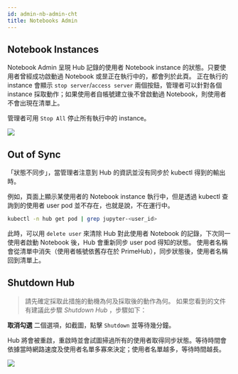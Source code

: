 ```yaml
---
id: admin-nb-admin-cht
title: Notebooks Admin
---
```



## Notebook Instances

Notebook Admin 呈現 Hub 記錄的使用者 Notebook instance 的狀態。只要使用者曾經成功啟動過 Notebook 或昰正在執行中的，都會列於此頁。 正在執行的 instance 會顯示 `stop server`/`access server` 兩個按鈕，管理者可以針對各個 instance 採取動作；如果使用者自帳號建立後不曾啟動過 Notebook，則使用者不會出現在清單上。

管理者可用 `Stop All` 停止所有執行中的 instance。

![](assets/nb-admin-list.png)

## Out of Sync

「狀態不同步」，當管理者注意到 Hub 的資訊並沒有同步於 kubectl 得到的輸出時。

例如，頁面上顯示某使用者的 Notebook instance 執行中，但是透過 kubectl 查詢到的使用者 user pod 並不存在，也就是說，不在運行中。

```bash
kubectl -n hub get pod | grep jupyter-<user_id>
```

此時，可以用 `delete user` 來清除 Hub 對此使用者 Notebook 的記錄，下次同一使用者啟動 Notebook 後，Hub 會重新同步 user pod 得知的狀態。 使用者名稱會從清單中消失（使用者帳號依舊存在於 PrimeHub），同步狀態後，使用者名稱回到清單上。

## Shutdown Hub

>請先確定採取此措施的動機為何及採取後的動作為何。
>如果您看到的文件有建議此步驟 *Shutdown Hub* ，步驟如下：

**取消勾選** 二個選項，如截圖，點擊 `Shutdown` 並等待幾分鐘。

Hub 將會被重啟，重啟時並會試圖掃過所有的使用者取得同步狀態。等待時間會依據當時網路速度及使用者名單多寡來決定；使用者名單越多，等待時間越長。

![](assets/nb-admin-shutdown.png)
